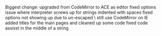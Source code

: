 Biggest change: upgraded from CodeMirror to ACE as editor
fixed options issue where interpreter screws up for strings indented with spaces
fixed options not showing up due to un-escaped \\
still use CodeMirror on IE
added titles for the main pages and cleaned up some code
fixed code assisst in the middle of a string
